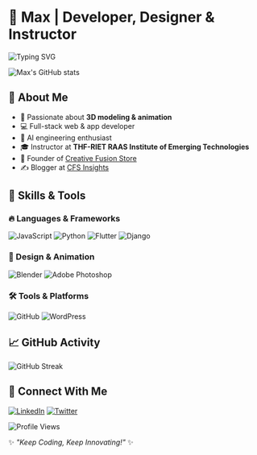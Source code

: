 # 🚀 Max | Developer, Designer & Instructor

![Typing SVG](https://readme-typing-svg.herokuapp.com?font=Fira+Code&pause=1000&color=32CD32&width=435&lines=Full+Stack+Developer;3D+Animator;Flutter+UI+Kit+Designer;AI+Engineering+Learner)

![Max's GitHub stats](https://github-readme-stats.vercel.app/api?username=max&show_icons=true&theme=radical)

## 🌟 About Me
- 🎨 Passionate about **3D modeling & animation**
- 💻 Full-stack web & app developer
- 🚀 AI engineering enthusiast
- 🎓 Instructor at **THF-RIET RAAS Institute of Emerging Technologies**
- 🛒 Founder of [Creative Fusion Store](https://creativefusionstore.tech)
- ✍️ Blogger at [CFS Insights](https://CFSInsights.com)

## 📌 Skills & Tools
### 🔥 Languages & Frameworks
![JavaScript](https://img.shields.io/badge/-JavaScript-F7DF1E?style=flat-square&logo=javascript&logoColor=black)
![Python](https://img.shields.io/badge/-Python-3776AB?style=flat-square&logo=python&logoColor=white)
![Flutter](https://img.shields.io/badge/-Flutter-02569B?style=flat-square&logo=flutter&logoColor=white)
![Django](https://img.shields.io/badge/-Django-092E20?style=flat-square&logo=django&logoColor=white)

### 🎨 Design & Animation
![Blender](https://img.shields.io/badge/-Blender-E87D0D?style=flat-square&logo=blender&logoColor=white)
![Adobe Photoshop](https://img.shields.io/badge/-Photoshop-31A8FF?style=flat-square&logo=adobe-photoshop&logoColor=white)

### 🛠 Tools & Platforms
![GitHub](https://img.shields.io/badge/-GitHub-181717?style=flat-square&logo=github)
![WordPress](https://img.shields.io/badge/-WordPress-21759B?style=flat-square&logo=wordpress&logoColor=white)

## 📈 GitHub Activity
![GitHub Streak](https://streak-stats.demolab.com/?user=max&theme=radical)

## 🔗 Connect With Me
[![LinkedIn](https://img.shields.io/badge/-LinkedIn-0077B5?style=flat-square&logo=linkedin&logoColor=white)](https://www.linkedin.com/in/max/)
[![Twitter](https://img.shields.io/badge/-Twitter-1DA1F2?style=flat-square&logo=twitter&logoColor=white)](https://twitter.com/max)

![Profile Views](https://komarev.com/ghpvc/?username=max&color=blue)

✨ _"Keep Coding, Keep Innovating!"_ ✨

